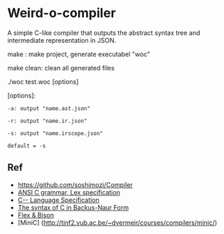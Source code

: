 # Weird-o-compiler

A simple C-like compiler that outputs the abstract syntax tree and intermediate representation in JSON.

make : make project, generate executabel "woc"

make clean: clean all generated files


./woc test.woc [options]

[options]:

    -a: output "name.ast.json"
    
    -r: output "name.ir.json"
    
    -s: output "name.irscope.json"
    
    default = -s 
    


## Ref
* https://github.com/soshimozi/Compiler
* [ANSI C grammar, Lex specification](http://www.lysator.liu.se/c/ANSI-C-grammar-l.html)
* [C-- Language Specification](https://www2.cs.arizona.edu/~debray/Teaching/CSc453/DOCS/cminusminusspec.html)
* [The syntax of C in Backus-Naur Form](https://cs.wmich.edu/~gupta/teaching/cs4850/sumII06/The%20syntax%20of%20C%20in%20Backus-Naur%20form.htm)
* [Flex & Bison](http://web.iitd.ac.in/~sumeet/flex__bison.pdfs)
* [MiniC] (http://tinf2.vub.ac.be/~dvermeir/courses/compilers/minic/)
